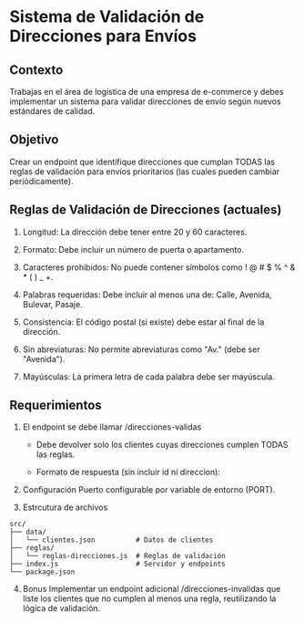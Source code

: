 # Sistema de Validación de Direcciones para Envíos

## Contexto

Trabajas en el área de logística de una empresa de e-commerce y debes implementar un sistema para validar direcciones de envío según nuevos estándares de calidad.

## Objetivo

Crear un endpoint que identifique direcciones que cumplan TODAS las reglas de validación para envíos prioritarios (las cuales pueden cambiar periódicamente).

## Reglas de Validación de Direcciones (actuales)

1. Longitud: La dirección debe tener entre 20 y 60 caracteres.

2. Formato: Debe incluir un número de puerta o apartamento.

3. Caracteres prohibidos: No puede contener símbolos como ! @ # $ % ^ & \* ( ) \_ +.

4. Palabras requeridas: Debe incluir al menos una de: Calle, Avenida, Bulevar, Pasaje.

5. Consistencia: El código postal (si existe) debe estar al final de la dirección.

6. Sin abreviaturas: No permite abreviaturas como "Av." (debe ser "Avenida").

7. Mayúsculas: La primera letra de cada palabra debe ser mayúscula.

## Requerimientos

1. El endpoint se debe llamar /direcciones-validas

   - Debe devolver solo los clientes cuyas direcciones cumplen TODAS las reglas.

   - Formato de respuesta (sin incluir id ni direccion):

2. Configuración
   Puerto configurable por variable de entorno (PORT).

3. Estrcutura de archivos

```
src/
├── data/
│   └── clientes.json          # Datos de clientes
├── reglas/
│   └── reglas-direcciones.js  # Reglas de validación
├── index.js                   # Servidor y endpoints
└── package.json
```

4.  Bonus
    Implementar un endpoint adicional /direcciones-invalidas que liste los clientes que no cumplen al menos una regla, reutilizando la lógica de validación.
